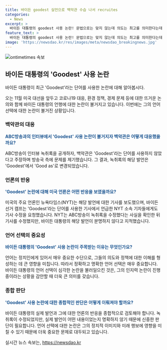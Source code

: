 ```yaml
---
title: 바이든 goodest 실언으로 백악관 수습 나서 recruites
categories:
  - News
excerpt: >
  바이든 대통령의 goodest 사용 논란! 문법으로는 맞지 않는데 의도는 최고를 의미한다는데, 캠프는 good as로 수정 요청. NYT도 수정에 나섰지만, 해석은 여전히 분명하지 않음. 인지력 논란 가운데 이번 논란이 또 다른 파장을 일으킬 수 있을 것으로 보인다. ABC방송과 바이든 캠프의 소송이 이어지는 가운데, goodest라는 단어의 사용은 여전히 논란의 중심에 있다.
feature_text: >
  바이든 대통령의 goodest 사용 논란! 문법으로는 맞지 않는데 의도는 최고를 의미한다는데, 캠프는 good as로 수정 요청. NYT도 수정에 나섰지만, 해석은 여전히 분명하지 않음. 인지력 논란 가운데 이번 논란이 또 다른 파장을 일으킬 수 있을 것으로 보인다. ABC방송과 바이든 캠프의 소송이 이어지는 가운데, goodest라는 단어의 사용은 여전히 논란의 중심에 있다.
image: 'https://newsdao.kr/res/images/meta/newsdao_breakingnews.jpg'
---
```


<p><img src="https://newsdao.kr/res/images/meta/newsdao_breakingnews.jpg" alt="ontimetimes 속보" /></p>

<h2 data-ke-size="size26">바이든 대통령의 'Goodest' 사용 논란</h2>

<p>바이든 대통령이 최근 'Goodest'라는 단어를 사용한 논란에 대해 알아봅시다.</p>

<p data-ke-size="size16">오는 11월 미국 대선을 앞두고 코로나19 대응, 환경 정책, 경제 문제 등에 대한 뜨거운 논의와 함께 바이든 대통령의 언행에 대한 논란이 불거지고 있습니다. 이번에는 그의 언어 선택에 대한 논란이 불거진 상황입니다.</p>

<h3>백악관의 대응</h3>

<p><b><span style="color: #1a5490;">ABC방송과의 인터뷰에서 'Goodest' 사용 논란이 불거지자 백악관은 어떻게 대응했을까요?</span></b></p>

<p>ABC방송이 인터뷰 녹취록을 공개하자, 백악관은 'Goodest'라는 단어를 사용하지 않았다고 주장하며 방송국 측에 문제를 제기했습니다. 그 결과, 녹취록의 해당 발언은 'Goodest'에서 'Good as'로 변경되었습니다.</p>

<h3>언론의 반응</h3>

<p><b><span style="color: #1a5490;">'Goodest' 논란에 대해 미국 언론은 어떤 반응을 보였을까요?</span></b></p>

<p>미국의 주요 언론인 뉴욕타임스(NYT)는 해당 발언에 대한 기사를 보도했으며, 바이든 선거 캠프는 'Goodest'라는 단어를 사용한 기사에서 언급한 NYT 소속 기자들에게도 기사 수정을 요청했습니다. NYT는 ABC방송이 녹취록을 수정했다는 사실을 확인한 뒤 기사를 수정했지만, 바이든 대통령의 해당 발언이 분명하지 않다고 지적했습니다.</p>

<h3>언어 선택의 중요성</h3>

<p><b><span style="color: #1a5490;">바이든 대통령의 'Goodest' 사용 논란이 주목받는 이유는 무엇인가요?</span></b></p>

<p>언어는 정치인에게 있어서 매우 중요한 수단으로, 그들의 의도와 정책에 대한 이해를 형성하는 데 큰 영향을 미칩니다. 따라서 정확하고 명확한 언어 선택은 매우 중요합니다. 바이든 대통령의 언어 선택이 심각한 논란을 불러일으킨 것은, 그의 인지력 논란이 진행 중이라는 상황을 감안할 때 더욱 큰 의미를 갖습니다.</p>

<h3>종합 판단</h3>

<p><b><span style="color: #1a5490;">'Goodest' 사용 논란에 대한 종합적인 판단은 어떻게 이뤄져야 할까요?</span></b></p>

<p>바이든 대통령의 실제 발언과 그에 대한 언론의 반응을 종합적으로 검토해야 합니다. 녹취록이 수정되었지만, 실제 발언이 어떤 내용이었는지 명확하지 않기 때문에 신중한 판단이 필요합니다. 언어 선택에 대한 논란은 그의 정치적 이미지와 미래 행보에 영향을 미칠 수 있기 때문에 더욱 중요한 문제로 대두되고 있습니다.</p>
실시간 뉴스 속보는, <a href="https://newsdao.kr" rel="dofollow">https://newsdao.kr</a>


